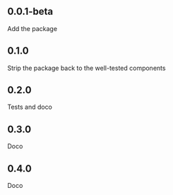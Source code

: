 ## 0.0.1-beta
Add the package
## 0.1.0
Strip the package back to the well-tested components
## 0.2.0
Tests and doco
## 0.3.0
Doco
## 0.4.0
Doco
